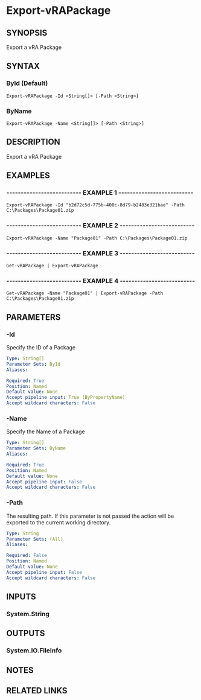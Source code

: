 # Export-vRAPackage

## SYNOPSIS
Export a vRA Package

## SYNTAX

### ById (Default)
```
Export-vRAPackage -Id <String[]> [-Path <String>]
```

### ByName
```
Export-vRAPackage -Name <String[]> [-Path <String>]
```

## DESCRIPTION
Export a vRA Package

## EXAMPLES

### -------------------------- EXAMPLE 1 --------------------------
```
Export-vRAPackage -Id "b2d72c5d-775b-400c-8d79-b2483e321bae" -Path C:\Packages\Package01.zip
```

### -------------------------- EXAMPLE 2 --------------------------
```
Export-vRAPackage -Name "Package01" -Path C:\Packages\Package01.zip
```

### -------------------------- EXAMPLE 3 --------------------------
```
Get-vRAPackage | Export-vRAPackage
```

### -------------------------- EXAMPLE 4 --------------------------
```
Get-vRAPackage -Name "Package01" | Export-vRAPackage -Path C:\Packages\Package01.zip
```

## PARAMETERS

### -Id
Specify the ID of a Package

```yaml
Type: String[]
Parameter Sets: ById
Aliases: 

Required: True
Position: Named
Default value: None
Accept pipeline input: True (ByPropertyName)
Accept wildcard characters: False
```

### -Name
Specify the Name of a Package

```yaml
Type: String[]
Parameter Sets: ByName
Aliases: 

Required: True
Position: Named
Default value: None
Accept pipeline input: False
Accept wildcard characters: False
```

### -Path
The resulting path.
If this parameter is not passed the action will be exported to
the current working directory.

```yaml
Type: String
Parameter Sets: (All)
Aliases: 

Required: False
Position: Named
Default value: None
Accept pipeline input: False
Accept wildcard characters: False
```

## INPUTS

### System.String

## OUTPUTS

### System.IO.FileInfo

## NOTES

## RELATED LINKS

